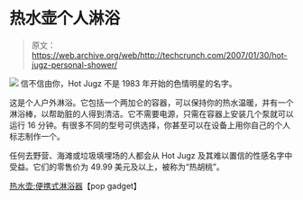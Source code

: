 # 热水壶个人淋浴

> 原文：<https://web.archive.org/web/http://techcrunch.com/2007/01/30/hot-jugz-personal-shower/>

![](img/b5ef65ab130366f2301eac500d9cd1aa.png)
信不信由你，Hot Jugz 不是 1983 年开始的色情明星的名字。

这是个人户外淋浴。它包括一个两加仑的容器，可以保持你的热水温暖，并有一个淋浴棒，以帮助脏的人得到清洁。它不需要电源，只需在容器上安装几个泵就可以运行 16 分钟。有很多不同的型号可供选择，你甚至可以在设备上用你自己的个人标志制作一个。

任何去野营、海滩或垃圾填埋场的人都会从 Hot Jugz 及其难以置信的性感名字中受益。它们的零售价为 49.99 美元及以上，被称为“热胡桃”。

[热水壶:便携式淋浴器](https://web.archive.org/web/20160503164348/http://www.popgadget.net/2007/01/hot_jugz_a_port.php)【pop gadget】
